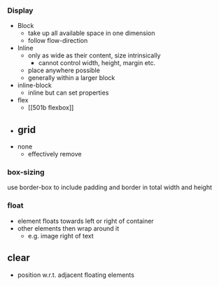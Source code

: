 ### Display
- Block
    - take up all available space in one dimension
    - follow flow-direction
- Inline
    - only as wide as their content, size intrinsically
        - cannot control width, height, margin etc.
    - place anywhere possible
    - generally within a larger block
- inline-block
    - inline but can set properties
- flex
    - [[501b flexbox]]
- grid
    - 
- none
    - effectively remove

### box-sizing
use border-box to include padding and border in total width and height

### float
- element floats towards left or right of container
- other elements then wrap around it 
    - e.g. image right of text
## clear
- position w.r.t. adjacent floating elements